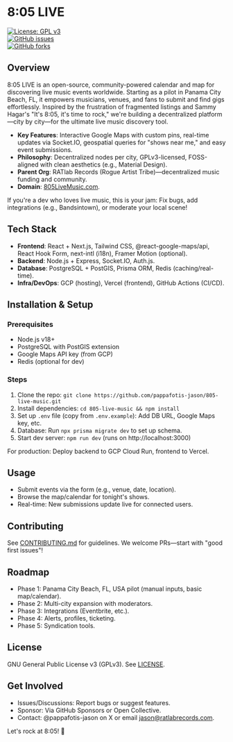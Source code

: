 # 8:05 LIVE

[![License: GPL v3](https://img.shields.io/badge/License-GPLv3-blue.svg)](https://www.gnu.org/licenses/gpl-3.0)  
[![GitHub issues](https://img.shields.io/github/issues/pappafotis-jason/805-live-music)](https://github.com/pappafotis-jason/805-live-music/issues)  
[![GitHub forks](https://img.shields.io/github/forks/pappafotis-jason/805-live-music)](https://github.com/pappafotis-jason/805-live-music/network)

## Overview
8:05 LIVE is an open-source, community-powered calendar and map for discovering live music events worldwide. Starting as a pilot in Panama City Beach, FL, it empowers musicians, venues, and fans to submit and find gigs effortlessly. Inspired by the frustration of fragmented listings and Sammy Hagar's "It's 8:05, it's time to rock," we're building a decentralized platform—city by city—for the ultimate live music discovery tool.

- **Key Features**: Interactive Google Maps with custom pins, real-time updates via Socket.IO, geospatial queries for "shows near me," and easy event submissions.
- **Philosophy**: Decentralized nodes per city, GPLv3-licensed, FOSS-aligned with clean aesthetics (e.g., Material Design).
- **Parent Org**: RATlab Records (Rogue Artist Tribe)—decentralized music funding and community.
- **Domain**: [805LiveMusic.com](https://805livemusic.com).

If you're a dev who loves live music, this is your jam: Fix bugs, add integrations (e.g., Bandsintown), or moderate your local scene!

## Tech Stack
- **Frontend**: React + Next.js, Tailwind CSS, @react-google-maps/api, React Hook Form, next-intl (i18n), Framer Motion (optional).
- **Backend**: Node.js + Express, Socket.IO, Auth.js.
- **Database**: PostgreSQL + PostGIS, Prisma ORM, Redis (caching/real-time).
- **Infra/DevOps**: GCP (hosting), Vercel (frontend), GitHub Actions (CI/CD).

## Installation & Setup
### Prerequisites
- Node.js v18+
- PostgreSQL with PostGIS extension
- Google Maps API key (from GCP)
- Redis (optional for dev)

### Steps
1. Clone the repo: `git clone https://github.com/pappafotis-jason/805-live-music.git`
2. Install dependencies: `cd 805-live-music && npm install`
3. Set up `.env` file (copy from `.env.example`): Add DB URL, Google Maps key, etc.
4. Database: Run `npx prisma migrate dev` to set up schema.
5. Start dev server: `npm run dev` (runs on http://localhost:3000)

For production: Deploy backend to GCP Cloud Run, frontend to Vercel.

## Usage
- Submit events via the form (e.g., venue, date, location).
- Browse the map/calendar for tonight's shows.
- Real-time: New submissions update live for connected users.

## Contributing
See [CONTRIBUTING.md](CONTRIBUTING.md) for guidelines. We welcome PRs—start with "good first issues"!

## Roadmap
- Phase 1: Panama City Beach, FL, USA pilot (manual inputs, basic map/calendar).
- Phase 2: Multi-city expansion with moderators.
- Phase 3: Integrations (Eventbrite, etc.).
- Phase 4: Alerts, profiles, ticketing.
- Phase 5: Syndication tools.

## License
GNU General Public License v3 (GPLv3). See [LICENSE](LICENSE).

## Get Involved
- Issues/Discussions: Report bugs or suggest features.
- Sponsor: Via GitHub Sponsors or Open Collective.
- Contact: @pappafotis-jason on X or email jason@ratlabrecords.com.

Let's rock at 8:05! 🎸
